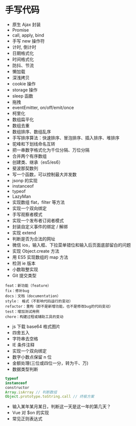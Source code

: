 # 手写代码

- 原生 Ajax 封装
- Promise
- call, apply, bind
- 手写 new 操作符
- 计时, 倒计时
- 日期格式化
- 时间格式化
- 防抖、节流
- 懒加载
- 深浅拷贝
- cookie 操作
- storage 操作
- sleep 函数
- 拖拽
- eventEmitter, on/off/emit/once
- 柯里化
- 数组扁平化
- 数组去重
- 数组排序、数组乱序
- 手写排序算法：快速排序、冒泡排序、插入排序、堆排序
- 驼峰和下划线命名互转
- 把一串数字格式化为千位分隔、万位分隔
- 合并两个有序数组
- 创建类、继承（es5/es6）
- 斐波那契数列
- 写一个函数，可以控制最大并发数
- jsonp 的实现
- instanceof
- typeof
- LazyMan
- 实现数组 flat，filter 等方法
- 实现一个双向绑定
- 手写观察者模式
- 实现一个发布者订阅者模式
- 封装自定义事件的绑定 / 解绑
- 实现 extend
- 判断是否为合法的网址
- 微信 ios，输入框、下拉菜单错位和输入后页面底部留白的问题
- 实现 Object.create 方法
- 用 ES5 实现数组的 map 方法
- 检测 ie 版本
- 小数取整实现
- Git 提交类型
```
feat：新功能（feature）
fix：修补bug
docs：文档（documentation）
style： 格式（不影响代码运行的变动）
refactor：重构（即不是新增功能，也不是修改bug的代码变动）
test：增加测试用例
chore：构建过程或辅助工具的变动
```
- js 下载 base64 格式图片
- 四舍五入
- 字符串去空格
- IE 条件注释
- 实现一个双向绑定
- 数字小数点保留 n 位
- 金额处理(三位或四位一分，转为千、万)
- 数据类型判断

```js
typeof
instanceof
constructor
Array.isArray // 判断数组
Object.prototype.toString.call // 终极方案
```
- 输入某年某月某日，判断这一天是这一年的第几天？
- Vue 对 $on 的实现
- 常见正则表达式

